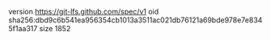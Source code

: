 version https://git-lfs.github.com/spec/v1
oid sha256:dbd9c6b541ea956354cb1013a3511ac021db76121a69bde978e7e8345f1aa317
size 1852
